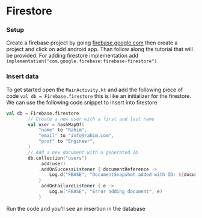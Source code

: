 # Firestore

### Setup

Create a firebase project by going   [firebase.google.com](firebase.google.com) then create a project and click on add android app. Than follow along the tutorial that will be provided. For adding firestore implementation  add `implementation("com.google.firebase:firebase-firestore")` 

### Insert data

To get started open the `MainActivity.kt` and add the following piece of code `val db = Firebase.firestore` this is like an initializer for the firestore. We can use the following code snippet to insert into firestore

```kotlin
val db = Firebase.firestore
        // Create a new user with a first and last name
        val user = hashMapOf(
            "name" to "Rahim",
            "email" to "info@rahim.com",
            "prof" to "Engineer",
        )
        // Add a new document with a generated ID
        db.collection("users")
            .add(user)
            .addOnSuccessListener { documentReference ->
                Log.d("FBASE", "DocumentSnapshot added with ID: ${documentReference.id}")
            }
            .addOnFailureListener { e ->
                Log.w("FBASE", "Error adding document", e)
            }
```

Run the code and you'll see an insertion in the database
